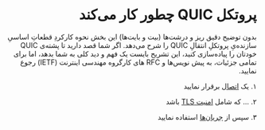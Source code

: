 <div dir="rtl">

# پروتکل QUIC چطور کار می‌کند

بدون توضیح دقیق ریز و درشت‌ها (بیت‌ و بایت‌ها) این بخش نحوه کارکردِ قطعاتِ اساسیِ سازنده‌یِ پروتکلِ انتقالِ QUIC را شرح می‌دهد. اگر شما قصد دارید تا پشته‌ی QUIC خودتان را پیاده‌سازی کنید، این تشریح‌ بایست یک فهم و دید کلی به شما بدهد، اما برای تمامی جزئیات، به پیش ‌نویس‌ها و RFC های کارگروه مهندسی اینترنت (IETF) رجوع نمایید.

۱. یک [اتصال](quic-connections.md) برقرار نمایید

۲. ... که شامل [امنیت TLS](quic-tls.md) باشد

۳. سپس از [جریان‌ها](quic-streams.md) استفاده نمایید
</div>
